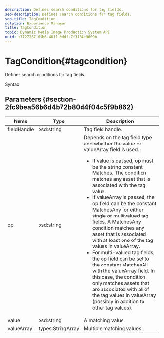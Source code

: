 ```yaml
---
description: Defines search conditions for tag fields.
seo-description: Defines search conditions for tag fields.
seo-title: TagCondition
solution: Experience Manager
title: TagCondition
topic: Dynamic Media Image Production System API
uuid: c7727267-05b6-4011-9ddf-7f3134e9609b
---
```


# TagCondition{#tagcondition}

Defines search conditions for tag fields.

 Syntax 

## Parameters {#section-2fc9bea56b6d4b72b80d4f04c5f9b862}

<table id="table_04100BB8ABD84EF68B0A7CE3AD946414"> 
 <thead> 
  <tr> 
   <th colname="col1" class="entry"> Name </th> 
   <th colname="col2" class="entry"> Type </th> 
   <th colname="col3" class="entry"> Description </th> 
  </tr> 
 </thead>
 <tbody> 
  <tr> 
   <td colname="col1"> <span class="codeph"> <span class="varname"> fieldHandle</span> </span> </td> 
   <td colname="col2"> <span class="codeph"> xsd:string</span> </td> 
   <td colname="col3"> Tag field handle. </td> 
  </tr> 
  <tr> 
   <td colname="col1"> <span class="codeph"> <span class="varname"> op</span> </span> </td> 
   <td colname="col2"> <span class="codeph"> xsd:string</span> </td> 
   <td colname="col3">Depends on the tag field type and whether the value or valueArray field is used. 
    <ul id="ul_CC0926425B094B3BB7D70CB392DBDABD">
     <li id="li_09AB923A9A8D4A71917CF59C150E4EF5">If <span class="codeph"> value</span> is passed, <span class="codeph"> op</span> must be the string constant Matches. The condition matches any asset that is associated with the tag value. </li>
     <li id="li_70F18494AB6C454EB611F51F16C19FAD">If <span class="codeph"> valueArray</span> is passed, the op field can be the constant <span class="codeph"> MatchesAny</span> for either single or multivalued tag fields. A <span class="codeph"> MatchesAny</span> condition matches any asset that is associated with at least one of the tag values in <span class="codeph"> valueArray</span>. </li>
     <li id="li_0B25542D7E964B26B15591C45D5C66D0">For multi-valued tag fields, the op field can be set to the constant <span class="codeph"> MatchesAll</span> with the <span class="codeph"> valueArray</span> field. In this case, the condition only matches assets that are associated with all of the tag values in <span class="codeph"> valueArray</span> (possibly in addition to other tag values). </li>
    </ul></td> 
  </tr> 
  <tr> 
   <td colname="col1"> <span class="codeph"> <span class="varname"> value</span> </span> </td> 
   <td colname="col2"> <span class="codeph"> xsd:string</span> </td> 
   <td colname="col3"> A matching value. </td> 
  </tr> 
  <tr> 
   <td colname="col1"> <span class="codeph"> <span class="varname"> valueArray</span> </span> </td> 
   <td colname="col2"> <span class="codeph"> types:StringArray</span> </td> 
   <td colname="col3"> Multiple matching values. </td> 
  </tr> 
 </tbody> 
</table>

